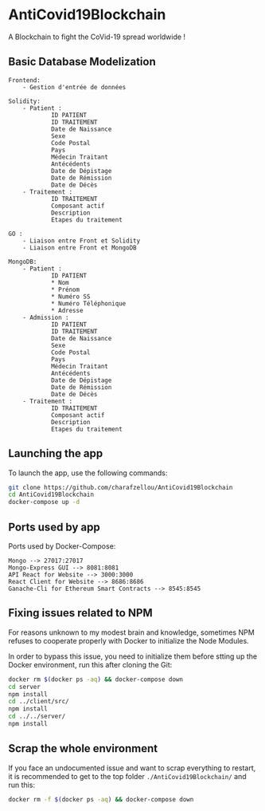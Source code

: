 # AntiCovid19Blockchain
A Blockchain to fight the CoVid-19 spread worldwide !

## Basic Database Modelization
```
Frontend:
    - Gestion d'entrée de données

Solidity:
	- Patient :
			ID PATIENT
			ID TRAITEMENT
			Date de Naissance
			Sexe
			Code Postal
			Pays
			Médecin Traitant
			Antécédents
			Date de Dépistage
			Date de Rémission
			Date de Décès
	- Traitement :
			ID TRAITEMENT
			Composant actif
			Description
			Etapes du traitement

GO :
    - Liaison entre Front et Solidity
    - Liaison entre Front et MongoDB

MongoDB:
	- Patient : 
			ID PATIENT
			* Nom
			* Prénom
			* Numéro SS
			* Numéro Téléphonique
			* Adresse
	- Admission :
			ID PATIENT
			ID TRAITEMENT
			Date de Naissance
			Sexe
			Code Postal
			Pays
			Médecin Traitant
			Antécédents
			Date de Dépistage
			Date de Rémission
			Date de Décès
	- Traitement :
			ID TRAITEMENT
			Composant actif
			Description
			Etapes du traitement
```

## Launching the app
To launch the app, use the following commands:
```bash
git clone https://github.com/charafzellou/AntiCovid19Blockchain
cd AntiCovid19Blockchain
docker-compose up -d
```
## Ports used by app
Ports used by Docker-Compose:
```
Mongo --> 27017:27017
Mongo-Express GUI --> 8081:8081
API React for Website --> 3000:3000
React Client for Website --> 8686:8686
Ganache-Cli for Ethereum Smart Contracts --> 8545:8545
```

## Fixing issues related to NPM
For reasons unknown to my modest brain and knowledge, sometimes NPM refuses to cooperate properly with Docker to initialize the Node Modules.

In order to bypass this issue, you need to initialize them before stting up the Docker environment, run this after cloning the Git:

```bash
docker rm $(docker ps -aq) && docker-compose down
cd server
npm install
cd ../client/src/
npm install
cd ../../server/
npm install
```

## Scrap the whole environment
If you face an undocumented issue and want to scrap everything to restart, it is recommended to get to the top folder `./AntiCovid19Blockchain/` and run this:
```bash
docker rm -f $(docker ps -aq) && docker-compose down
```
